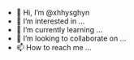 - 👋 Hi, I’m @xhhysghyn
- 👀 I’m interested in ...
- 🌱 I’m currently learning ...
- 💞️ I’m looking to collaborate on ...
- 📫 How to reach me ...

<!---
xhhysghyn/xhhysghyn is a ✨ special ✨ repository because its `README.md` (this file) appears on your GitHub profile.
You can click the Preview link to take a look at your changes.
--->
